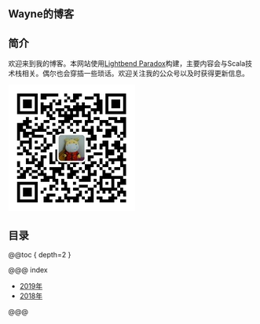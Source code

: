 Wayne的博客
-------
## 简介

欢迎来到我的博客。本网站使用[Lightbend Paradox](https://developer.lightbend.com/docs/paradox/current/index.html)构建，主要内容会与Scala技术栈相关。偶尔也会穿插一些琐话。欢迎关注我的公众号以及时获得更新信息。

![WayneWang12的个人公众号](qrcode_for_gh_f5e360946c37_258.jpg)

## 目录

@@toc { depth=2 }

@@@ index 

* [2019年](2019/index.md)
* [2018年](2018/index.md)

@@@

